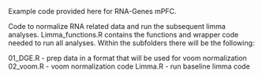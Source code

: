 Example code provided here for RNA-Genes mPFC.

Code to normalize RNA related data and run the subsequent limma analyses. 
Limma_functions.R contains the functions and wrapper code needed to run all analyses.
Within the subfolders there will be the following:

01_DGE.R - prep data in a format that will be used for voom normalization
02_voom.R - voom normalization code
Limma.R - run baseline limma code

